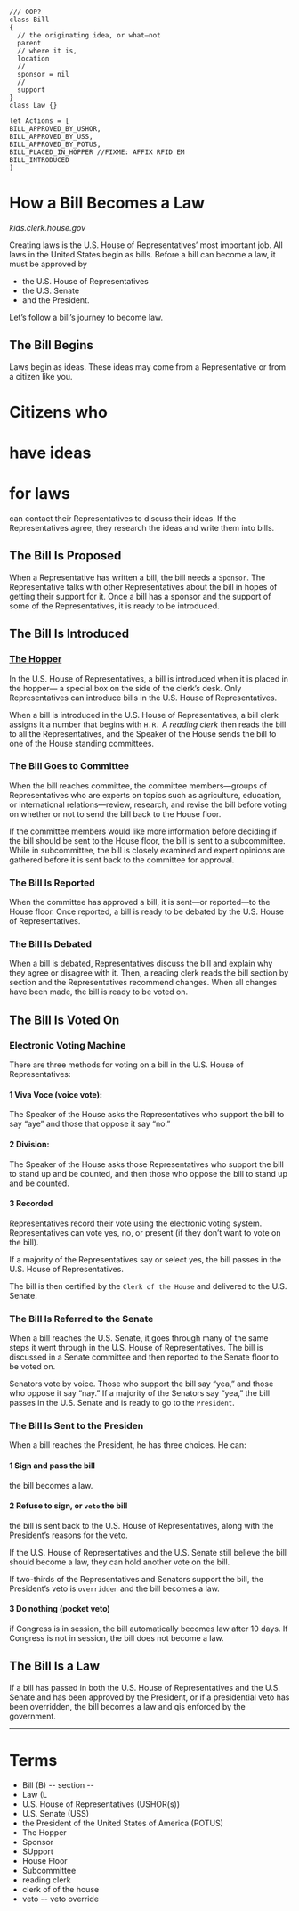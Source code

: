 ```es6
/// OOP?
class Bill
{
  // the originating idea, or what—not
  parent
  // where it is,
  location
  //
  sponsor = nil
  //
  support
}
class Law {}

let Actions = [
BILL_APPROVED_BY_USHOR,
BILL_APPROVED_BY_USS,
BILL_APPROVED_BY_POTUS,
BILL_PLACED_IN_HOPPER //FIXME: AFFIX RFID EM
BILL_INTRODUCED
]

```

# How a Bill Becomes a Law
_kids.clerk.house.gov_

Creating laws is the U.S. House of Representatives’ most important job.
All laws in the United States begin as bills.
Before a bill can become a law, it must be approved by
  - the U.S. House of Representatives
  - the U.S. Senate
  - and the President.
  
Let’s follow a bill’s journey to become law.

## The Bill Begins
Laws begin as ideas. These ideas may come from a Representative
or from a citizen like you.
# Citizens who
# have ideas
# for laws
can contact their Representatives to discuss their ideas.
If the Representatives agree,
they research the ideas and write them into bills.

## The Bill Is Proposed
When a Representative has written a bill,
the bill needs a `Sponsor`.
The Representative talks with other Representatives
about the bill in hopes of getting their support for it.
Once a bill has a sponsor and the support of some of the Representatives, it is ready to be introduced.

## The Bill Is Introduced
 
### [The Hopper](https://github.com/Nagle/uscode/blob/master/concepts/Hopper.md)
In the U.S. House of Representatives, a bill is introduced when it is placed in the hopper—
a special box on the side of the clerk’s desk.
Only Representatives can introduce bills in the U.S. House of Representatives.

When a bill is introduced in the U.S. House of Representatives,
a bill clerk assigns it a number that begins with `H.R.`
A _reading clerk_ then reads the bill to all the Representatives,
and the Speaker of the House sends the bill to one of the House standing committees.

### The Bill Goes to Committee
When the bill reaches committee,
the committee members—groups of Representatives
who are experts on topics such as
agriculture, education, or international relations—review,
research, and revise the bill before voting on whether
or not to send the bill back to the House floor.

If the committee members would like more information
before deciding if the bill should be sent to the House floor,
the bill is sent to a subcommittee.
While in subcommittee, the bill is closely examined and
expert opinions are gathered before it is sent back to the committee for approval.

### The Bill Is Reported
When the committee has approved a bill,
it is sent—or reported—to the House floor.
Once reported,
a bill is ready to be debated by the U.S. House of Representatives.

### The Bill Is Debated
When a bill is debated, Representatives discuss
the bill and explain why they agree or disagree with it.
Then, a reading clerk reads the bill section by section
and the Representatives recommend changes.
When all changes have been made, the bill is ready to be voted on.

## The Bill Is Voted On
 
### Electronic Voting Machine
There are three methods for voting on a bill in the U.S. House of Representatives:

#### 1 Viva Voce (voice vote):
The Speaker of the House asks the Representatives who support
the bill to say “aye” and those that oppose it say “no.”

#### 2 Division:
The Speaker of the House asks those Representatives who
support the bill to stand up and be counted,
and then those who oppose the bill to stand up and be counted.
#### 3 Recorded
Representatives record their vote using the electronic voting system.
Representatives can vote yes, no, or present
(if they don’t want to vote on the bill).

If a majority of the Representatives say or select yes,
the bill passes in the U.S. House of Representatives.

The bill is then certified by the `Clerk of the House`
and delivered to the U.S. Senate.

### The Bill Is Referred to the Senate
When a bill reaches the U.S. Senate,
it goes through many of the same steps it went through in the U.S. House of Representatives.
The bill is discussed in a Senate committee and then reported to the Senate floor to be voted on.

Senators vote by voice.
Those who support the bill say “yea,”
and those who oppose it say “nay.”
If a majority of the Senators say “yea,”
the bill passes in the U.S. Senate and is ready to go to the `President`.

### The Bill Is Sent to the Presiden
When a bill reaches the President, he has three choices. He can:

#### 1 Sign and pass the bill
the bill becomes a law.

#### 2 Refuse to sign, or `veto` the bill
the bill is sent back to the U.S. House of Representatives,
along with the President’s reasons for the veto.

If the U.S. House of Representatives and the U.S. Senate
still believe the bill should become a law,
they can hold another vote on the bill.

If two-thirds of the Representatives and Senators support the bill,
the President’s veto is `overridden` and the bill becomes a law.

#### 3 Do nothing (pocket veto)
if Congress is in session, the bill automatically becomes law after 10 days.
If Congress is not in session, the bill does not become a law.

## The Bill Is a Law
If a bill has passed in both
the U.S. House of Representatives
and the U.S. Senate
and has been approved by the President,
or if a presidential veto has been overridden,
the bill becomes a law and
qis enforced by the government.
<hr/>

# Terms
 - Bill (B)
 -- section
 -- 
 - Law  (L
 - U.S. House of Representatives (USHOR(s))
 - U.S. Senate (USS)
 - the President of the United States of America (POTUS)
 - The Hopper
 - Sponsor
 - SUpport
 - House Floor
 - Subcommittee
 - reading clerk
 - clerk of of the house
 - veto
 -- veto override
